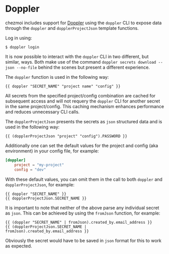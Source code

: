 # Doppler

chezmoi includes support for [Doppler](https://www.doppler.com) using the `doppler`
CLI to expose data through the `doppler` and `dopplerProjectJson`
template functions.

Log in using:

```console
$ doppler login
```

It is now possible to interact with the `doppler` CLI in two different, but similar, ways.
Both make use of the command `doppler secrets download --json --no-file` behind the scenes
but present a different experience.

The `doppler` function is used in the following way:
```
{{ doppler "SECRET_NAME" "project name" "config" }}
```

All secrets from the specified project/config combination are cached for subsequent access and
will not requery the `doppler` CLI for another secret in the same project/config.
This caching mechanism enhances performance and reduces unnecessary CLI calls.

The `dopplerProjectJson` presents the secrets as `json` structured data and is used in the following
way:
```
{{ (dopplerProjectJson "project" "config").PASSWORD }}
```

Additionally one can set the default values for the project and
config (aka environment) in your config file, for example:

```toml title="~/.config/chezmoi/chezmoi.toml"
[doppler]
    project = "my-project"
    config = "dev"
```
With these default values, you can omit them in the call to both `doppler` and `dopplerProjectJson`,
for example:
```
{{ doppler "SECRET_NAME" }}
{{ dopplerProjectJson.SECRET_NAME }}
```

It is important to note that neither of the above parse any individual secret as `json`.
This can be achieved by using the `fromJson` function, for example:
```
{{ (doppler "SECRET_NAME" | fromJson).created_by.email_address }}
{{ (dopplerProjectJson.SECRET_NAME | fromJson).created_by.email_address }}
```
Obviously the secret would have to be saved in `json` format for this to work as expected.
